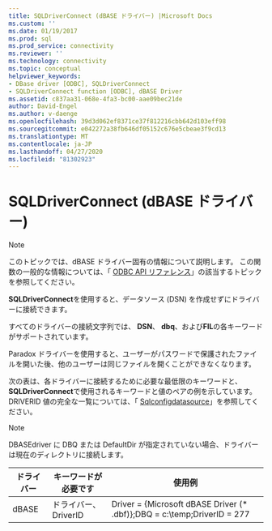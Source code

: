 ```yaml
---
title: SQLDriverConnect (dBASE ドライバー) |Microsoft Docs
ms.custom: ''
ms.date: 01/19/2017
ms.prod: sql
ms.prod_service: connectivity
ms.reviewer: ''
ms.technology: connectivity
ms.topic: conceptual
helpviewer_keywords:
- DBase driver [ODBC], SQLDriverConnect
- SQLDriverConnect function [ODBC], dBASE Driver
ms.assetid: c837aa31-068e-4fa3-bc00-aae09bec21de
author: David-Engel
ms.author: v-daenge
ms.openlocfilehash: 39d3d062ef8371ce37f812216cbb642d103eff98
ms.sourcegitcommit: e042272a38fb646df05152c676e5cbeae3f9cd13
ms.translationtype: MT
ms.contentlocale: ja-JP
ms.lasthandoff: 04/27/2020
ms.locfileid: "81302923"
---
```

# <a name="sqldriverconnect-dbase-driver"></a>SQLDriverConnect (dBASE ドライバー)
> [!NOTE]  
>  このトピックでは、dBASE ドライバー固有の情報について説明します。 この関数の一般的な情報については、「 [ODBC API リファレンス](../../odbc/reference/syntax/odbc-api-reference.md)」の該当するトピックを参照してください。  
  
 **SQLDriverConnect**を使用すると、データソース (DSN) を作成せずにドライバーに接続できます。  
  
 すべてのドライバーの接続文字列では、 **DSN**、 **dbq**、および**FIL**の各キーワードがサポートされています。  
  
 Paradox ドライバーを使用すると、ユーザーがパスワードで保護されたファイルを開いた後、他のユーザーは同じファイルを開くことができなくなります。  
  
 次の表は、各ドライバーに接続するために必要な最低限のキーワードと、 **SQLDriverConnect**で使用されるキーワードと値のペアの例を示しています。 DRIVERID 値の完全な一覧については、「 [Sqlconfigdatasource](../../odbc/microsoft/sqlconfigdatasource-dbase-driver.md)」を参照してください。  
  
> [!NOTE]  
>  DBASEdriver に DBQ または DefaultDir が指定されていない場合、ドライバーは現在のディレクトリに接続します。  
  
|ドライバー|キーワードが必要です|使用例|  
|------------|-----------------------|--------------|  
|dBASE|ドライバー、DriverID|Driver = {Microsoft dBASE Driver (* .dbf)};DBQ = c:\temp;DriverID = 277|
